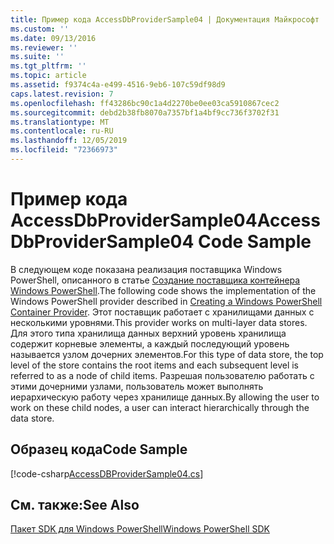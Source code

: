 ```yaml
---
title: Пример кода AccessDbProviderSample04 | Документация Майкрософт
ms.custom: ''
ms.date: 09/13/2016
ms.reviewer: ''
ms.suite: ''
ms.tgt_pltfrm: ''
ms.topic: article
ms.assetid: f9374c4a-e499-4516-9eb6-107c59df98d9
caps.latest.revision: 7
ms.openlocfilehash: ff43286bc90c1a4d2270be0ee03ca5910867cec2
ms.sourcegitcommit: debd2b38fb8070a7357bf1a4bf9cc736f3702f31
ms.translationtype: MT
ms.contentlocale: ru-RU
ms.lasthandoff: 12/05/2019
ms.locfileid: "72366973"
---
```

# <a name="accessdbprovidersample04-code-sample"></a><span data-ttu-id="f6dfa-102">Пример кода AccessDbProviderSample04</span><span class="sxs-lookup"><span data-stu-id="f6dfa-102">AccessDbProviderSample04 Code Sample</span></span>

<span data-ttu-id="f6dfa-103">В следующем коде показана реализация поставщика Windows PowerShell, описанного в статье [Создание поставщика контейнера Windows PowerShell](./creating-a-windows-powershell-container-provider.md).</span><span class="sxs-lookup"><span data-stu-id="f6dfa-103">The following code shows the implementation of the Windows PowerShell provider described in [Creating a Windows PowerShell Container Provider](./creating-a-windows-powershell-container-provider.md).</span></span> <span data-ttu-id="f6dfa-104">Этот поставщик работает с хранилищами данных с несколькими уровнями.</span><span class="sxs-lookup"><span data-stu-id="f6dfa-104">This provider works on multi-layer data stores.</span></span> <span data-ttu-id="f6dfa-105">Для этого типа хранилища данных верхний уровень хранилища содержит корневые элементы, а каждый последующий уровень называется узлом дочерних элементов.</span><span class="sxs-lookup"><span data-stu-id="f6dfa-105">For this type of data store, the top level of the store contains the root items and each subsequent level is referred to as a node of child items.</span></span> <span data-ttu-id="f6dfa-106">Разрешая пользователю работать с этими дочерними узлами, пользователь может выполнять иерархическую работу через хранилище данных.</span><span class="sxs-lookup"><span data-stu-id="f6dfa-106">By allowing the user to work on these child nodes, a user can interact hierarchically through the data store.</span></span>

## <a name="code-sample"></a><span data-ttu-id="f6dfa-107">Образец кода</span><span class="sxs-lookup"><span data-stu-id="f6dfa-107">Code Sample</span></span>

[!code-csharp[AccessDBProviderSample04.cs](../../../../powershell-sdk-samples/SDK-2.0/csharp/AccessDBProviderSample04/AccessDBProviderSample04.cs#L11-L1635 "AccessDBProviderSample04.cs")]

## <a name="see-also"></a><span data-ttu-id="f6dfa-108">См. также:</span><span class="sxs-lookup"><span data-stu-id="f6dfa-108">See Also</span></span>

[<span data-ttu-id="f6dfa-109">Пакет SDK для Windows PowerShell</span><span class="sxs-lookup"><span data-stu-id="f6dfa-109">Windows PowerShell SDK</span></span>](../windows-powershell-reference.md)

